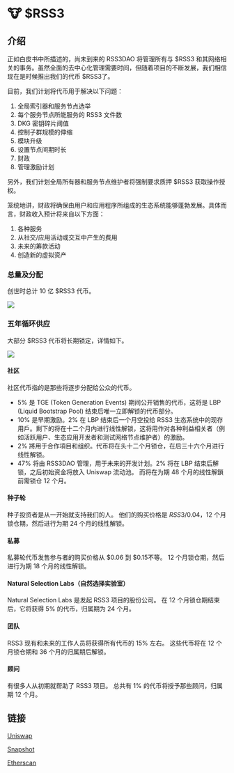 # 🐮 $RSS3

## 介绍

正如白皮书中所描述的，尚未到来的 RSS3DAO 将管理所有与 $RSS3 和其网络相关的事务。虽然全面的去中心化管理需要时间，但随着项目的不断发展，我们相信现在是时候推出我们的代币 $RSS3了。

目前，我们计划将代币用于解决以下问题：

1. 全局索引器和服务节点选举
2. 每个服务节点所能服务的 RSS3 文件数
3. DKG 密钥碎片阈值
4. 控制子群规模的伸缩
5. 模块升级
6. 设置节点间期时长
7. 财政
8. 管理激励计划

另外，我们计划全局所有器和服务节点维护者将强制要求质押 $RSS3 获取操作授权。

笼统地讲，财政将确保由用户和应用程序所组成的生态系统能够蓬勃发展。具体而言，财政收入预计将来自以下方面：

1. 各种服务
2. 从社交/应用活动或交互中产生的费用
3. 未来的筹款活动
4. 创造新的虚拟资产

### 总量及分配

创世时总计 10 亿 $RSS3 代币。

![](../images/token/token1.png)

### 五年循环供应

大部分 $RSS3 代币将长期锁定，详情如下。

![](../images/token/token2.png)

#### 社区

社区代币指的是那些将逐步分配给公众的代币。

- 5% 是 TGE (Token Generation Events) 期间公开销售的代币，这将是 LBP (Liquid Bootstrap Pool) 结束后唯一立即解锁的代币部分。
- 10% 是早期激励。2% 在 LBP 结束后一个月空投给 RSS3 生态系统中的现存用戶。剩下的将在十二个月内进行线性解锁，这将用作对各种利益相关者（例如活跃用户、生态应用开发者和测试网络节点维护者）的激励。
- 2% 將用于合作項目和组织。代币将在头十二个月锁仓，在后三十六个月进行线性解锁。
- 47% 将由 RSS3DAO 管理，用于未来的开发计划。2% 将在 LBP 结束后解锁，之后初始资金将放入 Uniswap 流动池。 而将在为期 48 个月的线性解鎖前需锁仓 12 个月。

#### 种子轮

种子投资者是从一开始就支持我们的人。 他们的购买价格是 $RSS3/$0.04，12 个月锁仓期，然后进行为期 24 个月的线性解锁。

#### 私募

私募轮代币发售参与者的购买价格从 $0.06 到 $0.15不等。 12 个月锁仓期，然后进行为期 18 个月的线性解锁。

#### Natural Selection Labs（自然选择实验室）

Natural Selection Labs 是发起 RSS3 项目的股份公司。 在 12 个月锁仓期结束后，它将获得 5% 的代币，归属期为 24 个月。

#### 团队

RSS3 现有和未来的工作人员将获得所有代币的 15% 左右。 这些代币将在 12 个月锁仓期和 36 个月的归属期后解锁。

#### 顾问

有很多人从初期就帮助了 RSS3 项目。 总共有 1% 的代币将授予那些顾问，归属期 12 个月。

## 链接

[Uniswap](https://app.uniswap.org/#/swap?inputCurrency=0xc98d64da73a6616c42117b582e832812e7b8d57f&chain=mainnet)

[Snapshot](https://snapshot.org/#/rss3.eth)

[Etherscan](https://etherscan.io/token/0xc98d64da73a6616c42117b582e832812e7b8d57f)
